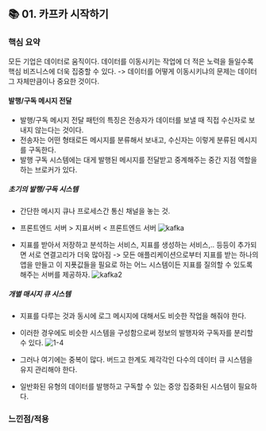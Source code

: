 ## 📚 01. 카프카 시작하기

### 핵심 요약

모든 기업은 데이터로 움직이다. 데이터를 이동시키는 작업에 더 적은 노력을 들일수록 핵심 비즈니스에 더욱 집중할 수 있다.
-> 데이터를 어떻게 이동시키냐의 문제는 데이터 그 자체만큼이나 중요한 것이다.

#### 발행/구독 메시지 전달

- 발행/구독 메시지 전달 패턴의 특징은 전송자가 데이터를 보낼 때 직접 수신자로 보내지 않는다는 것이다.
- 전송자는 어떤 형태로든 메시지를 분류해서 보내고, 수신자는 이렇게 분류된 메시지를 구독한다.
- 발행 구독 시스템에는 대게 발행된 메시지를 전달받고 중계해주는 중간 지점 역할을 하는 브로커가 있다.

##### 초기의 발행/구독 시스템

- 간단한 메시지 큐나 프로세스간 통신 채널을 놓는 것.
- 프론트엔드 서버 > 지표서버 < 프론트엔드 서버
![kafka](https://github.com/user-attachments/assets/6d84f46d-5d32-46db-b9b0-47b1d64a04d0)

- 지표를 받아서 저장하고 분석하는 서비스, 지표를 생성하는 서비스,.. 등등이 추가되면 서로 연결고리가 더욱 많아짐
  -> 모든 애플리케이션으로부터 지표를 받는 하나의 앱을 만들고 이 지푯값들을 필요로 하는 어느 시스템이든 지표를 질의할 수 있도록 해주는 서버를 제공하자.
![kafka2](https://github.com/user-attachments/assets/5db06acd-602d-40e0-8219-96197bc54ae0)

##### 개별 매시지 큐 시스템

- 지표를 다루는 것과 동시에 로그 메시지에 대해서도 비슷한 작업을 해줘야 한다.
- 이러한 경우에도 비슷한 시스템을 구성함으로써 정보의 발행자와 구독자를 분리할 수 있다.
![1-4](https://github.com/user-attachments/assets/bb29052a-abae-4322-a2fc-68cb021c92d6)

- 그러나 여기에는 중복이 많다. 버드고 한계도 제각각인 다수의 데이터 큐 시스템을 유지 관리해야 한다.
- 일반화된 유형의 데이터를 발행하고 구독할 수 있는 중앙 집중화된 시스템이 필요하다.

### 느낀점/적용
